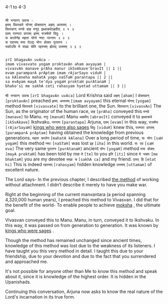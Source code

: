 ## <a name='_1_-_3'></a>
4-1 to 4-3


```shloka-sa

श्री भगवान् उवाच -
इमम् विवस्वते योगम् प्रोक्तवान् अहम् अव्ययम् ।
विवस्वान् मनवे प्राह मनुर् इक्ष्वाकवेऽब्रवीत् ॥ १ ॥
एवम् परम्परा प्राप्तम् इमम् राजर्षयो विदुः ।
स कालेनेह महता योगो नष्टः परन्तप ॥ २ ॥
स एवायम् मया तेऽद्य योगः प्रोक्तः पुरातनः ।
भकोऽसि मे सखा चेति रहस्यम् ह्येतद् उत्तमम् ॥ ३ ॥

```
```shloka-sa-hk

zrI bhagavAn uvAca -
imam vivasvate yogam proktavAn aham avyayam |
vivasvAn manave prAha manur ikSvAkave'bravIt || 1 ||
evam paramparA prAptam imam rAjarSayo viduH |
sa kAleneha mahatA yogo naSTaH parantapa || 2 ||
sa evAyam mayA te'dya yogaH proktaH purAtanaH |
bhako'si me sakhA ceti rahasyam hyetad uttamam || 3 ||

```
`श्री भगवान् उवाच` `[zrI bhagavAn uvAca]` Lord Krishna said `अहम्` `[aham]` I `प्रोक्तवान्` `[proktavAn]` preached `इमम् अव्ययम्` `[imam avyayam]` this eternal `योगम्` `[yogam]` method `विवस्वते` `[vivasvate]` to the brilliant one, the Sun. `विवस्वान्` `[vivasvAn]` The Sun, as the originator of the human race, `प्राह` `[prAha]` conveyed this `मनवे` `[manave]` to Manu. `मनुः` `[manuH]` Manu `अब्रवीत्` `[abravIt]` conveyed it to `इक्ष्वाकवे` `[ikSvAkave]` Ikshvaku.
`परन्तप` `[parantapa]` Arjuna, `एवम्` `[evam]` in this way, `राजर्षयः` `[rAjarSayaH]` [kings who were also sages](rId29) `विदुः` `[viduH]` knew this, `परम्परा प्राप्तम्` `[paramparA prAptam]` having obtained the knowledge from previous generations. `महता कालेन` `[mahatA kAlena]` Over a long period of time, `सः योगः` `[saH yogaH]` this method `नष्टः` `[naSTaH]` was lost `इह` `[iha]` in this world.
`सः एव` `[saH eva]` The very same `पुरातनः` `[purAtanaH]` ancient `योगः` `[yogaH]` method `मया प्रोक्तः` `[mayA proktaH]` has been told by me `ते` `[te]` to you `इति` `[iti]` since `मे भक्तः` `[me bhaktaH]` you are my devotee `सखा च` `[sakhA ca]` and my friend. `एतत् हि` `[etat hi]` This is indeed `रहस्यम्` `[rahasyam]` hidden knowledge `उत्तमम्` `[uttamam]` of excellent nature.



The Lord says- In the previous chapter, I described 
[the method](karmayoga)
 of working without attachment. I didn’t describe it merely to have you make war. 

<a name='manvantara_defn'></a>
Right at the beginning of the current manvantara (a period spanning 4,320,000 human years), I preached this method to Vivasvan. I did that for the benefit of the world- To enable people to achieve 
[moksha](Moksha)
, the ultimate goal.

Vivasvan conveyed this to Manu. Manu, in turn, conveyed it to Ikshvaku. In this way, it was passed on from generation to generation. It was known by 
[kings who were sages](rId31)
.

Though the method has remained unchanged since ancient times, knowledge of this method was lost due to the weakness of its listeners. I have taught you this very method in detail. I taught this due to your friendship, due to your devotion and due to the fact that you surrendered and approached me.

It's not possible for anyone other than Me to know this method and speak about it, since it is knowledge of the highest order. It is hidden in the Upanishads.

Continuing this conversation, Arjuna now asks to know the real nature of the Lord's incarnation in its true form.


